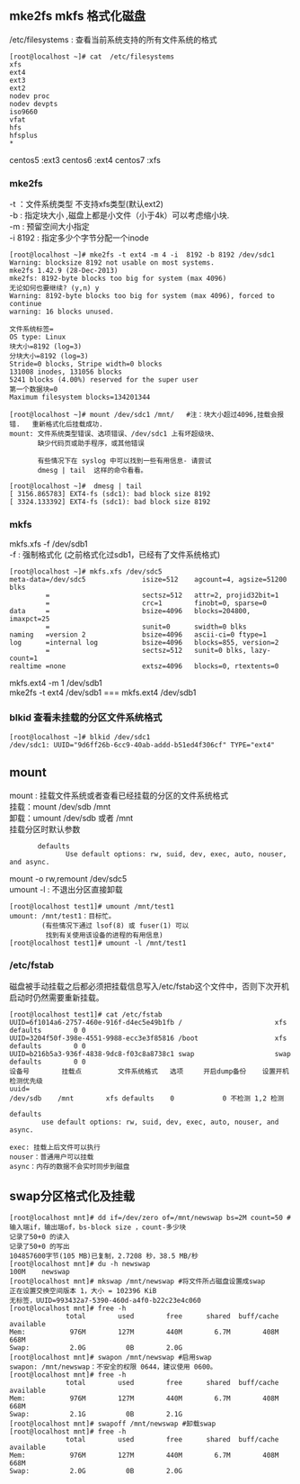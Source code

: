 ## mke2fs mkfs 格式化磁盘 
/etc/filesystems : 查看当前系统支持的所有文件系统的格式  
```
[root@localhost ~]# cat  /etc/filesystems
xfs
ext4
ext3
ext2
nodev proc
nodev devpts
iso9660
vfat
hfs
hfsplus
*
```
centos5 :ext3
centos6 :ext4
centos7 :xfs  

### mke2fs 
-t ：文件系统类型 不支持xfs类型(默认ext2)  
-b : 指定块大小 ,磁盘上都是小文件（小于4k）可以考虑缩小块.  
-m : 预留空间大小指定  
-i 8192 :  指定多少个字节分配一个inode  
```
[root@localhost ~]# mke2fs -t ext4 -m 4 -i  8192 -b 8192 /dev/sdc1 
Warning: blocksize 8192 not usable on most systems.
mke2fs 1.42.9 (28-Dec-2013)
mke2fs: 8192-byte blocks too big for system (max 4096)
无论如何也要继续? (y,n) y
Warning: 8192-byte blocks too big for system (max 4096), forced to continue
warning: 16 blocks unused.

文件系统标签=
OS type: Linux
块大小=8192 (log=3)
分块大小=8192 (log=3)
Stride=0 blocks, Stripe width=0 blocks
131008 inodes, 131056 blocks
5241 blocks (4.00%) reserved for the super user
第一个数据块=0
Maximum filesystem blocks=134201344

[root@localhost ~]# mount /dev/sdc1 /mnt/   #注：块大小超过4096,挂载会报错.   重新格式化后挂载成功. 
mount: 文件系统类型错误、选项错误、/dev/sdc1 上有坏超级块、
       缺少代码页或助手程序，或其他错误

       有些情况下在 syslog 中可以找到一些有用信息- 请尝试
       dmesg | tail  这样的命令看看。

[root@localhost ~]#  dmesg | tail
[ 3156.865783] EXT4-fs (sdc1): bad block size 8192
[ 3324.133392] EXT4-fs (sdc1): bad block size 8192
```

### mkfs  
mkfs.xfs -f /dev/sdb1  
-f : 强制格式化 (之前格式化过sdb1，已经有了文件系统格式)  
```
[root@localhost ~]# mkfs.xfs /dev/sdc5
meta-data=/dev/sdc5              isize=512    agcount=4, agsize=51200 blks
         =                       sectsz=512   attr=2, projid32bit=1
         =                       crc=1        finobt=0, sparse=0
data     =                       bsize=4096   blocks=204800, imaxpct=25
         =                       sunit=0      swidth=0 blks
naming   =version 2              bsize=4096   ascii-ci=0 ftype=1
log      =internal log           bsize=4096   blocks=855, version=2
         =                       sectsz=512   sunit=0 blks, lazy-count=1
realtime =none                   extsz=4096   blocks=0, rtextents=0
```
mkfs.ext4 -m 1 /dev/sdb1  
mke2fs -t ext4 /dev/sdb1 === mkfs.ext4 /dev/sdb1  

### blkid  查看未挂载的分区文件系统格式  
```
[root@localhost ~]# blkid /dev/sdc1
/dev/sdc1: UUID="9d6ff26b-6cc9-40ab-addd-b51ed4f306cf" TYPE="ext4"
```

## mount  
mount : 挂载文件系统或者查看已经挂载的分区的文件系统格式  
挂载：mount /dev/sdb /mnt  
卸载：umount /dev/sdb 或者 /mnt   
挂载分区时默认参数
```
       defaults
              Use default options: rw, suid, dev, exec, auto, nouser, and async.
```
mount -o rw,remount  /dev/sdc5  
umount -l : 不退出分区直接卸载  
```
[root@localhost test1]# umount /mnt/test1
umount: /mnt/test1：目标忙。
        (有些情况下通过 lsof(8) 或 fuser(1) 可以
         找到有关使用该设备的进程的有用信息)
[root@localhost test1]# umount -l /mnt/test1
```


### /etc/fstab  
磁盘被手动挂载之后都必须把挂载信息写入/etc/fstab这个文件中，否则下次开机启动时仍然需要重新挂载。
```
[root@localhost test1]# cat /etc/fstab
UUID=6f1014a6-2757-460e-916f-d4ec5e49b1fb /                       xfs     defaults        0 0
UUID=3204f50f-398e-4551-9988-ecc3e3f85816 /boot                   xfs     defaults        0 0
UUID=b216b5a3-936f-4838-9dc8-f03c8a8738c1 swap                    swap    defaults        0 0
设备号        挂载点         文件系统格式   选项     开启dump备份    设置开机检测优先级  
uuid=  
/dev/sdb	/mnt		xfs	defaults	0            0 不检测 1,2 检测  

defaults
        use default options: rw, suid, dev, exec, auto, nouser, and async.

exec: 挂载上后文件可以执行  
nouser：普通用户可以挂载  
async：内存的数据不会实时同步到磁盘  
```

## swap分区格式化及挂载  
```
[root@localhost mnt]# dd if=/dev/zero of=/mnt/newswap bs=2M count=50 #输入端if，输出端of，bs-block size ，count-多少块  
记录了50+0 的读入
记录了50+0 的写出
104857600字节(105 MB)已复制，2.7208 秒，38.5 MB/秒
[root@localhost mnt]# du -h newswap 
100M	newswap
[root@localhost mnt]# mkswap /mnt/newswap #将文件所占磁盘设置成swap
正在设置交换空间版本 1，大小 = 102396 KiB
无标签，UUID=993432a7-5390-460d-a4f0-b22c23e4c060
[root@localhost mnt]# free -h
              total        used        free      shared  buff/cache   available
Mem:           976M        127M        440M        6.7M        408M        668M
Swap:          2.0G          0B        2.0G
[root@localhost mnt]# swapon /mnt/newswap #启用swap
swapon: /mnt/newswap：不安全的权限 0644，建议使用 0600。
[root@localhost mnt]# free -h
              total        used        free      shared  buff/cache   available
Mem:           976M        127M        440M        6.7M        408M        668M
Swap:          2.1G          0B        2.1G
[root@localhost mnt]# swapoff /mnt/newswap #卸载swap
[root@localhost mnt]# free -h
              total        used        free      shared  buff/cache   available
Mem:           976M        127M        440M        6.7M        408M        668M
Swap:          2.0G          0B        2.0G
```
